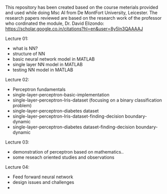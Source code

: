 This repository has been created based on the course meterials provided and used while doing Msc AI from De MontFort University, Leicester.
The research papers reviewed are based on the research work of the professor who cordinated the module, Dr. David Elizondo: https://scholar.google.co.in/citations?hl=en&user=8y5ln3QAAAAJ


Lecture 01:
  - what is NN?
  - structure of NN
  - basic neural network model in MATLAB
  - single layer NN model in MATLAB
  - testing NN model in MATLAB

Lecture 02:
  - Perceptron fundamentals
  - single-layer-perceptron-basic-implementation
  - single-layer-perceptron-Iris-dataset (focusing on a binary classification problem)
  - single-layer-perceptron-diabetes dataset
  - single-layer-perceptron-Iris-dataset-finding-decision boundary-dynamic
  - single-layer-perceptron-diabetes dataset-finding-decision boundary-dynamic

Lecture 03:

- demonstration of perceptron based on mathematics..
- some reseach oriented studies and observations

Lecture 04:

- Feed forward neural network
- design issues and challenges
- 
